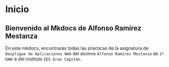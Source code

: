 # Inicio

## Bienvenido al Mkdocs de Alfonso Ramírez Mestanza

En este mkdocs, encontrarás todas las prácticas de la asignatura de `Despligue de Aplicaciones Web` del alumno `Alfonso Ramírez Mestanza` de `2º DAW-B` del instituto `IES Gran Capitán`.
